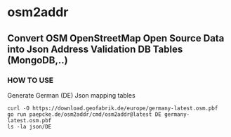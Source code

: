 # osm2addr
## Convert OSM OpenStreetMap Open Source Data into Json Address Validation DB Tables (MongoDB,..)
### HOW TO USE 
Generate German (DE) Json mapping tables
```Shell 
curl -O https://download.geofabrik.de/europe/germany-latest.osm.pbf
go run paepcke.de/osm2addr/cmd/osm2addr@latest DE germany-latest.osm.pbf
ls -la json/DE
```
